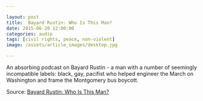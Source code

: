 ```yaml
---

layout: post
title:  Bayard Rustin: Who Is This Man?
date: 2015-06-20 12:00:00
categories: audio
tags: [civil rights, peace, non-violent]
image: /assets/article_images/desktop.jpg

---
```


An absorbing podcast on Bayard Rustin - a man with a number of seemingly incompatible labels: black, gay, pacifist who helped engineer the March on Washington and frame the Montgomery bus boycott. 

Source: [Bayard Rustin: Who Is This Man?](http://stateofthereunion.com/bayard-rustin-who-is-this-man/)
